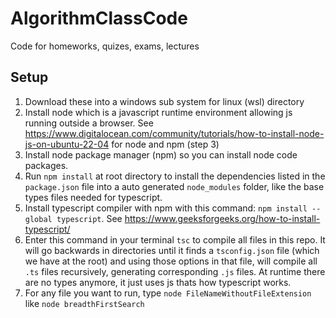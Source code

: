 # AlgorithmClassCode
Code for homeworks, quizes, exams, lectures

## Setup
1. Download these into a windows sub system for linux (wsl) directory
2. Install node which is a javascript runtime environment allowing js running outside a browser. See https://www.digitalocean.com/community/tutorials/how-to-install-node-js-on-ubuntu-22-04 for node and npm (step 3)
3. Install node package manager (npm) so you can install node code packages.
4. Run `npm install` at root directory to install the dependencies listed in the `package.json` file into a auto generated `node_modules` folder, like the base types files needed for typescript.
5. Install typescript compiler with npm with this command: `npm install --global typescript`. See https://www.geeksforgeeks.org/how-to-install-typescript/
6. Enter this command in your terminal `tsc` to compile all files in this repo. It will go backwards in directories until it finds a `tsconfig.json` file (which we have at the root) and using those options in that file, will compile all `.ts` files recursively, generating corresponding `.js` files. At runtime there are no types anymore, it just uses js thats how typescript works.
7. For any file you want to run, type `node FileNameWithoutFileExtension` like `node breadthFirstSearch`

